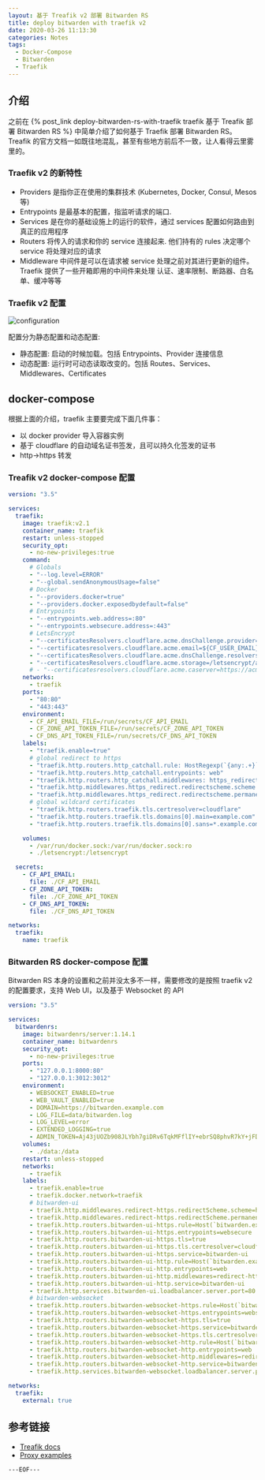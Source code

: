 ```yaml
---
layout: 基于 Treafik v2 部署 Bitwarden RS
title: deploy bitwarden with traefik v2
date: 2020-03-26 11:13:30
categories: Notes
tags:
  - Docker-Compose
  - Bitwarden
  - Traefik
---
```


## 介绍

之前在 {% post_link deploy-bitwarden-rs-with-traefik traefik 基于 Treafik 部署 Bitwarden RS %} 中简单介绍了如何基于 Traefik 部署 Bitwarden RS。Treafik 的官方文档一如既往地混乱，甚至有些地方前后不一致，让人看得云里雾里的。

### Traefik v2 的新特性

  - Providers
    是指你正在使用的集群技术 (Kubernetes, Docker, Consul, Mesos 等)
  - Entrypoints
    是最基本的配置，指监听请求的端口.
  - Services
    是在你的基础设施上的运行的软件，通过 services 配置如何路由到真正的应用程序
  - Routers
    将传入的请求和你的 service 连接起来. 他们持有的 rules 决定哪个 service 将处理对应的请求
  - Middleware
    中间件是可以在请求被 service 处理之前对其进行更新的组件。Traefik 提供了一些开箱即用的中间件来处理 认证、速率限制、断路器、白名单、缓冲等等

### Traefik v2 配置

![configuration](https://docs.traefik.io/assets/img/static-dynamic-configuration.png)

配置分为静态配置和动态配置:

  - 静态配置: 启动的时候加载。包括 Entrypoints、Provider 连接信息
  - 动态配置: 运行时可动态读取改变的。包括 Routes、Services、Middlewares、Certificates

<escape><!-- more --></escape>

## docker-compose

根据上面的介绍，traefik 主要要完成下面几件事：

- 以 docker provider 导入容器实例
- 基于 cloudflare 的自动域名证书签发，且可以持久化签发的证书
- http->https 转发

### Treafik v2 docker-compose 配置

```yml
version: "3.5"

services:
  traefik:
    image: traefik:v2.1
    container_name: traefik
    restart: unless-stopped
    security_opt:
      - no-new-privileges:true
    command:
      # Globals
      - "--log.level=ERROR"
      - "--global.sendAnonymousUsage=false"
      # Docker
      - "--providers.docker=true"
      - "--providers.docker.exposedbydefault=false"
      # Entrypoints
      - "--entrypoints.web.address=:80"
      - "--entrypoints.websecure.address=:443"
      # LetsEncrypt
      - "--certificatesResolvers.cloudflare.acme.dnsChallenge.provider=cloudflare"
      - "--certificatesresolvers.cloudflare.acme.email=${CF_USER_EMAIL}"
      - "--certificatesResolvers.cloudflare.acme.dnsChallenge.resolvers=1.1.1.1:53,8.8.8.8:53"
      - "--certificatesResolvers.cloudflare.acme.storage=/letsencrypt/acme.json"
      # - "--certificatesresolvers.cloudflare.acme.caserver=https://acme-staging-v02.api.letsencrypt.org/directory"
    networks:
      - traefik
    ports:
      - "80:80"
      - "443:443"
    environment:
      - CF_API_EMAIL_FILE=/run/secrets/CF_API_EMAIL
      - CF_ZONE_API_TOKEN_FILE=/run/secrets/CF_ZONE_API_TOKEN
      - CF_DNS_API_TOKEN_FILE=/run/secrets/CF_DNS_API_TOKEN
    labels:
      - "traefik.enable=true"
      # global redirect to https
      - "traefik.http.routers.http_catchall.rule: HostRegexp(`{any:.+}`)"
      - "traefik.http.routers.http_catchall.entrypoints: web"
      - "traefik.http.routers.http_catchall.middlewares: https_redirect"
      - "traefik.http.middlewares.https_redirect.redirectscheme.scheme: https"
      - "traefik.http.middlewares.https_redirect.redirectscheme.permanent: true"
      # global wildcard certificates
      - "traefik.http.routers.traefik.tls.certresolver=cloudflare"
      - "traefik.http.routers.traefik.tls.domains[0].main=example.com"
      - "traefik.http.routers.traefik.tls.domains[0].sans=*.example.com"

    volumes:
      - /var/run/docker.sock:/var/run/docker.sock:ro
      - ./letsencrypt:/letsencrypt

  secrets:
    - CF_API_EMAIL:
      file: ./CF_API_EMAIL
    - CF_ZONE_API_TOKEN:
      file: ./CF_ZONE_API_TOKEN
    - CF_DNS_API_TOKEN:
      file: ./CF_DNS_API_TOKEN

networks:
  traefik:
    name: traefik
```

### Bitwarden RS docker-compose 配置

Bitwarden RS 本身的设置和之前并没太多不一样，需要修改的是按照 traefik v2 的配置要求，支持 Web UI，以及基于 Websocket 的 API

```yml
version: "3.5"

services:
  bitwardenrs:
    image: bitwardenrs/server:1.14.1
    container_name: bitwardenrs
    security_opt:
      - no-new-privileges:true
    ports:
      - "127.0.0.1:8000:80"
      - "127.0.0.1:3012:3012"
    environment:
      - WEBSOCKET_ENABLED=true
      - WEB_VAULT_ENABLED=true
      - DOMAIN=https://bitwarden.example.com
      - LOG_FILE=data/bitwarden.log
      - LOG_LEVEL=error
      - EXTENDED_LOGGING=true
      - ADMIN_TOKEN=Aj43jUOZb908JLYbh7giDRv6TqkMFflIY+ebrSQ8phvR7kY+jFDt9yThorconuWU
    volumes:
      - ./data:/data
    restart: unless-stopped
    networks:
      - traefik
    labels:
      - traefik.enable=true
      - traefik.docker.network=traefik
      # bitwarden-ui
      - traefik.http.middlewares.redirect-https.redirectScheme.scheme=https
      - traefik.http.middlewares.redirect-https.redirectScheme.permanent=true
      - traefik.http.routers.bitwarden-ui-https.rule=Host(`bitwarden.example.com`)
      - traefik.http.routers.bitwarden-ui-https.entrypoints=websecure
      - traefik.http.routers.bitwarden-ui-https.tls=true
      - traefik.http.routers.bitwarden-ui-https.tls.certresolver=cloudflare
      - traefik.http.routers.bitwarden-ui-https.service=bitwarden-ui
      - traefik.http.routers.bitwarden-ui-http.rule=Host(`bitwarden.example.com`)
      - traefik.http.routers.bitwarden-ui-http.entrypoints=web
      - traefik.http.routers.bitwarden-ui-http.middlewares=redirect-https
      - traefik.http.routers.bitwarden-ui-http.service=bitwarden-ui
      - traefik.http.services.bitwarden-ui.loadbalancer.server.port=80
      # bitwarden-websocket
      - traefik.http.routers.bitwarden-websocket-https.rule=Host(`bitwarden.example.com`) && Path(`/notifications/hub`)
      - traefik.http.routers.bitwarden-websocket-https.entrypoints=websecure
      - traefik.http.routers.bitwarden-websocket-https.tls=true
      - traefik.http.routers.bitwarden-websocket-https.service=bitwarden-websocket
      - traefik.http.routers.bitwarden-websocket-https.tls.certresolver=cloudflare
      - traefik.http.routers.bitwarden-websocket-http.rule=Host(`bitwarden.example.com`) && Path(`/notifications/hub`)
      - traefik.http.routers.bitwarden-websocket-http.entrypoints=web
      - traefik.http.routers.bitwarden-websocket-http.middlewares=redirect-https
      - traefik.http.routers.bitwarden-websocket-http.service=bitwarden-websocket
      - traefik.http.services.bitwarden-websocket.loadbalancer.server.port=3012

networks:
  traefik:
    external: true
```

## 参考链接

- [Treafik docs](https://docs.traefik.io/)
- [Proxy examples](https://github.com/dani-garcia/bitwarden_rs/wiki/Proxy-examples)

`---EOF---`